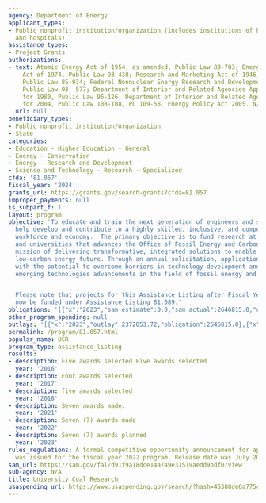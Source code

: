 ```yaml
---
agency: Department of Energy
applicant_types:
- Public nonprofit institution/organization (includes institutions of higher education
  and hospitals)
assistance_types:
- Project Grants
authorizations:
- text: Atomic Energy Act of 1954, as amended, Public Law 83-703; Energy Reorganization
    Act of 1974, Public Law 93-438; Research and Marketing Act of 1946, as amended,
    Public Law 85-934; Federal Nonnuclear Energy Research and Development Act of 1974,
    Public Law 93- 577; Department of Interior and Related Agencies Appropriations
    for 1980, Public Law 96-126; Department of Interior and Related Agencies Appropriations
    for 2004, Public Law 108-108, PL 109-58, Energy Policy Act 2005. N/A.
  url: null
beneficiary_types:
- Public nonprofit institution/organization
- State
categories:
- Education - Higher Education - General
- Energy - Conservation
- Energy - Research and Development
- Science and Technology - Research - Specialized
cfda: '81.057'
fiscal_year: '2024'
grants_url: https://grants.gov/search-grants?cfda=81.057
improper_payments: null
is_subpart_f: 1
layout: program
objective: 'To educate and train the next generation of engineers and scientists to
  help develop and contribute to a highly skilled, inclusive, and competitive U.S.
  workforce and economy.  The primary objective is to fund research at U.S. colleges
  and universities that advances the Office of Fossil Energy and Carbon Management’s
  mission of delivering transformative, integrated solutions to enable a sustainable,
  low-carbon energy future. Through an annual solicitation, applications are sought
  with the potential to overcome barriers in technology development and accelerate
  emerging technologies advancements in the field of fossil energy and carbon management.


  Please note that projects for this Assistance Listing after Fiscal Year 2021 will
  now be funded under Assistance Listing 81.089.'
obligations: '[{"x":"2023","sam_estimate":0.0,"sam_actual":2646815.0,"usa_spending_actual":2646141.45},{"x":"2024","sam_estimate":0.0,"sam_actual":0.0,"usa_spending_actual":-18607.24},{"x":"2025","sam_estimate":0.0,"sam_actual":0.0,"usa_spending_actual":-2415.78}]'
other_program_spending: null
outlays: '[{"x":"2023","outlay":2372053.72,"obligation":2646815.0},{"x":"2024","outlay":0.0,"obligation":0.0},{"x":"2025","outlay":0.0,"obligation":0.0}]'
permalink: /program/81.057.html
popular_name: UCR
program_type: assistance_listing
results:
- description: Five awards selected Five awards selected
  year: '2016'
- description: Four awards selected
  year: '2017'
- description: five awards selected
  year: '2018'
- description: Seven awards made.
  year: '2021'
- description: Seven (7) awards made
  year: '2022'
- description: Seven (7) awards planned
  year: '2023'
rules_regulations: A formal competitive opportunity announcement for applications
  was issued for the fiscal year 2022 program. Release date was July 2022.
sam_url: https://sam.gov/fal/d91f9a18dce14a749e31519aedd9bdf0/view
sub-agency: N/A
title: University Coal Research
usaspending_url: https://www.usaspending.gov/search/?hash=45388de6a775c7f5679e797b2b98800c
---
```


